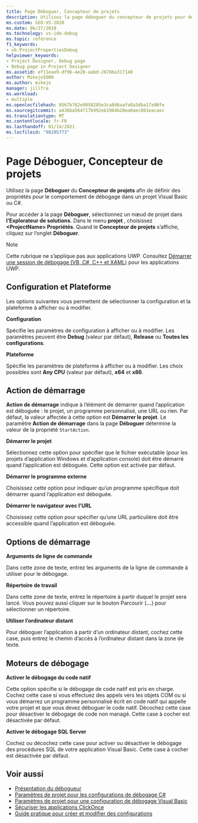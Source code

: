 ```yaml
---
title: Page Déboguer, Concepteur de projets
description: Utilisez la page déboguer du concepteur de projets pour définir les propriétés de débogage dans un projet Visual Basic ou C#. Consultez cet article pour obtenir une description des paramètres.
ms.custom: SEO-VS-2020
ms.date: 06/27/2018
ms.technology: vs-ide-debug
ms.topic: reference
f1_keywords:
- vb.ProjectPropertiesDebug
helpviewer_keywords:
- Project Designer, Debug page
- Debug page in Project Designer
ms.assetid: ef11eae9-df96-4e20-aabd-2678ba317140
author: Mikejo5000
ms.author: mikejo
manager: jillfra
ms.workload:
- multiple
ms.openlocfilehash: 8567b762e9858205e3ca8d6aafa8a3dba17a90fe
ms.sourcegitcommit: a436ba564717b992eb1984b28ea0aec801eacaec
ms.translationtype: MT
ms.contentlocale: fr-FR
ms.lasthandoff: 01/14/2021
ms.locfileid: "98205773"
---
```

# <a name="debug-page-project-designer"></a>Page Déboguer, Concepteur de projets

Utilisez la page **Déboguer** du **Concepteur de projets** afin de définir des propriétés pour le comportement de débogage dans un projet Visual Basic ou C#.

Pour accéder à la page **Déboguer**, sélectionnez un nœud de projet dans **l’Explorateur de solutions**. Dans le menu **projet** , choisissez **\<ProjectName> Propriétés**. Quand le **Concepteur de projets** s’affiche, cliquez sur l’onglet **Déboguer**.

> [!NOTE]
> Cette rubrique ne s’applique pas aux applications UWP. Consultez [Démarrer une session de débogage (VB, C#, C++ et XAML)](../../debugger/start-a-debugging-session-for-a-store-app-in-visual-studio-vb-csharp-cpp-and-xaml.md) pour les applications UWP.

## <a name="configuration-and-platform"></a>Configuration et Plateforme

Les options suivantes vous permettent de sélectionner la configuration et la plateforme à afficher ou à modifier.

**Configuration**

Spécifie les paramètres de configuration à afficher ou à modifier. Les paramètres peuvent être **Debug** (valeur par défaut), **Release** ou **Toutes les configurations**.

**Plateforme**

Spécifie les paramètres de plateforme à afficher ou à modifier. Les choix possibles sont **Any CPU** (valeur par défaut), **x64** et **x86**.

## <a name="start-action"></a>Action de démarrage

**Action de démarrage** indique à l’élément de démarrer quand l’application est déboguée : le projet, un programme personnalisé, une URL ou rien. Par défaut, la valeur affectée à cette option est **Démarrer le projet**. Le paramètre **Action de démarrage** dans la page **Déboguer** détermine la valeur de la propriété `StartAction`.

**Démarrer le projet**

Sélectionnez cette option pour spécifier que le fichier exécutable (pour les projets d’application Windows et d’application console) doit être démarré quand l’application est déboguée. Cette option est activée par défaut.

**Démarrer le programme externe**

Choisissez cette option pour indiquer qu’un programme spécifique doit démarrer quand l’application est déboguée.

**Démarrer le navigateur avec l’URL**

Choisissez cette option pour spécifier qu’une URL particulière doit être accessible quand l’application est déboguée.

## <a name="start-options"></a>Options de démarrage

**Arguments de ligne de commande**

Dans cette zone de texte, entrez les arguments de la ligne de commande à utiliser pour le débogage.

**Répertoire de travail**

Dans cette zone de texte, entrez le répertoire à partir duquel le projet sera lancé. Vous pouvez aussi cliquer sur le bouton Parcourir (**...**) pour sélectionner un répertoire.

**Utiliser l’ordinateur distant**

Pour déboguer l’application à partir d’un ordinateur distant, cochez cette case, puis entrez le chemin d’accès à l’ordinateur distant dans la zone de texte.

## <a name="debugger-engines"></a>Moteurs de débogage

**Activer le débogage du code natif**

Cette option spécifie si le débogage de code natif est pris en charge. Cochez cette case si vous effectuez des appels vers les objets COM ou si vous démarrez un programme personnalisé écrit en code natif qui appelle votre projet et que vous devez déboguer le code natif. Décochez cette case pour désactiver le débogage de code non managé. Cette case à cocher est désactivée par défaut.

**Activer le débogage SQL Server**

Cochez ou décochez cette case pour activer ou désactiver le débogage des procédures SQL de votre application Visual Basic. Cette case à cocher est désactivée par défaut.

## <a name="see-also"></a>Voir aussi

- [Présentation du débogueur](../../debugger/debugger-feature-tour.md)
- [Paramètres de projet pour les configurations de débogage C#](../../debugger/project-settings-for-csharp-debug-configurations.md)
- [Paramètres de projet pour une configuration de débogage Visual Basic](../../debugger/project-settings-for-a-visual-basic-debug-configuration.md)
- [Sécuriser les applications ClickOnce](../../deployment/securing-clickonce-applications.md)
- [Guide pratique pour créer et modifier des configurations](../../ide/how-to-create-and-edit-configurations.md)
